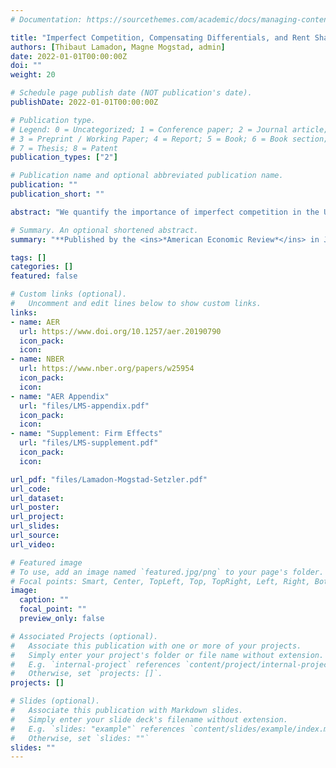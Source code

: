 ```yaml
---
# Documentation: https://sourcethemes.com/academic/docs/managing-content/

title: "Imperfect Competition, Compensating Differentials, and Rent Sharing in the U.S. Labor Market"
authors: [Thibaut Lamadon, Magne Mogstad, admin]
date: 2022-01-01T00:00:00Z
doi: ""
weight: 20

# Schedule page publish date (NOT publication's date).
publishDate: 2022-01-01T00:00:00Z

# Publication type.
# Legend: 0 = Uncategorized; 1 = Conference paper; 2 = Journal article;
# 3 = Preprint / Working Paper; 4 = Report; 5 = Book; 6 = Book section;
# 7 = Thesis; 8 = Patent
publication_types: ["2"]

# Publication name and optional abbreviated publication name.
publication: ""
publication_short: ""

abstract: "We quantify the importance of imperfect competition in the U.S. labor market by estimating the size of labor market rents earned by American firms and workers. We construct a matched employer-employee panel data set by combining the universe of U.S. business and worker tax records for the period 2001–2015. Using this panel data, we identify and estimate an equilibrium model of the labor market with two-sided heterogeneity where workers view forms as imperfect substitutes because of heterogeneous preferences over non-wage job characteristics. The model allows us to draw inference about imperfect competition, worker sorting, compensating differentials, and rent sharing."

# Summary. An optional shortened abstract.
summary: "**Published by the <ins>*American Economic Review*</ins> in January 2022**."

tags: []
categories: []
featured: false

# Custom links (optional).
#   Uncomment and edit lines below to show custom links.
links:
- name: AER
  url: https://www.doi.org/10.1257/aer.20190790
  icon_pack: 
  icon: 
- name: NBER
  url: https://www.nber.org/papers/w25954
  icon_pack: 
  icon: 
- name: "AER Appendix"
  url: "files/LMS-appendix.pdf"
  icon_pack: 
  icon:  
- name: "Supplement: Firm Effects"
  url: "files/LMS-supplement.pdf"
  icon_pack: 
  icon: 

url_pdf: "files/Lamadon-Mogstad-Setzler.pdf"
url_code:
url_dataset:
url_poster:
url_project:
url_slides:
url_source:
url_video:

# Featured image
# To use, add an image named `featured.jpg/png` to your page's folder. 
# Focal points: Smart, Center, TopLeft, Top, TopRight, Left, Right, BottomLeft, Bottom, BottomRight.
image:
  caption: ""
  focal_point: ""
  preview_only: false

# Associated Projects (optional).
#   Associate this publication with one or more of your projects.
#   Simply enter your project's folder or file name without extension.
#   E.g. `internal-project` references `content/project/internal-project/index.md`.
#   Otherwise, set `projects: []`.
projects: []

# Slides (optional).
#   Associate this publication with Markdown slides.
#   Simply enter your slide deck's filename without extension.
#   E.g. `slides: "example"` references `content/slides/example/index.md`.
#   Otherwise, set `slides: ""`
slides: ""
---
```

